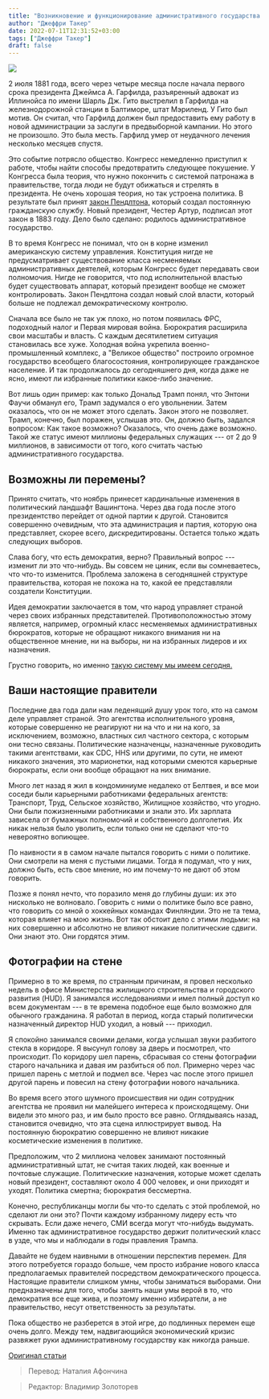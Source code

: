 ```yaml
---
title: "Возникновение и функционирование административного государства в США"
author: "Джеффри Такер"
date: 2022-07-11T12:31:52+03:00
tags: ["Джеффри Такер"]
draft: false
---
```

![](https://brownstone.org/wp-content/uploads/2022/06/shutterstock_787304158-2.jpg)

2 июля 1881 года, всего через четыре месяца после начала первого срока президента Джеймса А. Гарфилда, разъяренный адвокат из Иллинойса по имени Шарль Дж. Гито выстрелил в Гарфилда на железнодорожной станции в Балтиморе, штат Мэриленд. У Гито был мотив. Он считал, что Гарфилд должен был предоставить ему работу в новой администрации за заслуги в предвыборной кампании. Но этого не произошло. Это была месть. Гарфилд умер от неудачного лечения несколько месяцев спустя. 

Это событие потрясло общество. Конгресс немедленно приступил к работе, чтобы найти способы предотвратить следующее покушение. У Конгресса была теория, что нужно покончить с системой патронажа в правительстве, тогда люди не будут обижаться и стрелять в президента. Не очень хорошая теория, но так устроена политика. В результате был принят [закон Пендлтона,](https://www.britannica.com/topic/Pendleton-Civil-Service-Act) который создал постоянную гражданскую службу. Новый президент, Честер Артур, подписал этот закон в 1883 году. Дело было сделано: родилось административное государство. 

В то время Конгресс не понимал, что он в корне изменил американскую систему управления. Конституция нигде не предусматривает существование класса несменяемых административных деятелей, которым Конгресс будет передавать свои полномочия. Нигде не говорится, что под исполнительной властью будет существовать аппарат, который президент вообще не сможет контролировать. Закон Пендлтона создал новый слой власти, который больше не подлежал демократическому контролю. 

Сначала все было не так уж плохо, но потом появилась ФРС, подоходный налог и Первая мировая война. Бюрократия расширила свои масштабы и власть. С каждым десятилетием ситуация становилась все хуже. Холодная война укрепила военно-промышленный комплекс, а "Великое общество" построило огромное государство всеобщего благосостояния, контролирующее гражданское население. И так продолжалось до сегодняшнего дня, когда даже не ясно, имеют ли избранные политики какое-либо значение. 

Вот лишь один пример: как только Дональд Трамп понял, что Энтони Фаучи обманул его, Трамп задумался о его увольнении. Затем оказалось, что он не может этого сделать. Закон этого не позволяет. Трамп, конечно, был поражен, услышав это. Он, должно быть, задался вопросом: Как такое возможно? Оказалось, что очень даже возможно. Такой же статус имеют миллионы федеральных служащих --- от 2 до 9 миллионов, в зависимости от того, кого считать частью административного государства. 

## Возможны ли перемены?

Принято считать, что ноябрь принесет кардинальные изменения в политический ландшафт Вашингтона. Через два года после этого президентство перейдет от одной партии к другой. Становится совершенно очевидным, что эта администрация и партия, которую она представляет, скорее всего, дискредитированы. Остается только ждать следующих выборов. 

Слава богу, что есть демократия, верно? Правильный вопрос --- изменит ли это что-нибудь. Вы совсем не циник, если вы сомневаетесь, что что-то изменится. Проблема заложена в сегодняшней структуре правительства, которая не похожа на то, какой ее представляли создатели Конституции. 

Идея демократии заключается в том, что народ управляет страной через своих избранных представителей. Противоположностью этому является, например, огромный класс несменяемых административных бюрократов, которые не обращают никакого внимания ни на общественное мнение, ни на выборы, ни на избранных лидеров и их назначения. 

Грустно говорить, но именно [такую систему мы имеем сегодня.](https://brownstone.org/articles/elections-wont-fix-this/) 

## Ваши настоящие правители 

Последние два года дали нам леденящий душу урок того, кто на самом деле управляет страной. Это агентства исполнительного уровня, которые совершенно не реагируют ни на что и ни на кого, за исключением, возможно, властных сил частного сектора, с которым они тесно связаны. Политические назначенцы, назначенные руководить такими агентствами, как CDC, HHS или другими, по сути, не имеют никакого значения, это марионетки, над которыми смеются карьерные бюрократы, если они вообще обращают на них внимание. 

Много лет назад я жил в кондоминиуме недалеко от Белтвея, и все мои соседи были карьерными работниками федеральных агентств: Транспорт, Труд, Сельское хозяйство, Жилищное хозяйство, что угодно. Они были пожизненными работниками и знали это. Их зарплата зависела от бумажных полномочий и собственного долголетия. Их никак нельзя было уволить, если только они не сделают что-то невероятно вопиющее. 

По наивности я в самом начале пытался говорить с ними о политике. Они смотрели на меня с пустыми лицами. Тогда я подумал, что у них, должно быть, есть свое мнение, но им почему-то не дают об этом говорить. 

Позже я понял нечто, что поразило меня до глубины души: их это нисколько не волновало. Говорить с ними о политике было все равно, что говорить со мной о хоккейных командах Финляндии. Это не та тема, которая влияет на мою жизнь. Вот так обстоит дело с этими людьми: на них совершенно и абсолютно не влияют никакие политические сдвиги. Они знают это. Они гордятся этим. 

## Фотографии на стене 

Примерно в то же время, по странным причинам, я провел несколько недель в офисе Министерства жилищного строительства и городского развития (HUD). Я занимался исследованиями и имел полный доступ ко всем документам --- в те времена подобное еще было возможно для обычного гражданина. Я работал в период, когда старый политически назначенный директор HUD уходил, а новый --- приходил. 

Я спокойно занимался своими делами, когда услышал звуки разбитого стекла в коридоре. Я высунул голову за дверь и посмотрел, что происходит. По коридору шел парень, сбрасывая со стены фотографии старого начальника и давая им разбиться об пол. Примерно через час пришел парень с метлой и подмел все. Через час после этого пришел другой парень и повесил на стену фотографии нового начальника. 

Во время всего этого шумного происшествия ни один сотрудник агентства не проявил ни малейшего интереса к происходящему. Они видели это много раз, и им было просто все равно. Оглядываясь назад, становится очевидно, что эта сцена иллюстрирует вывод. На постоянную бюрократию совершенно не влияют никакие косметические изменения в политике. 

Предположим, что 2 миллиона человек занимают постоянный административный штат, не считая таких людей, как военные и почтовые служащие. Политические назначения, которые может сделать новый президент, составляют около 4 000 человек, и они приходят и уходят. Политика смертна; бюрократия бессмертна. 

Конечно, республиканцы могли бы что-то сделать с этой проблемой, но сделают ли они это? Почти каждому избранному лидеру есть что скрывать. Если даже нечего, СМИ всегда могут что-нибудь выдумать. Именно так административное государство держит политический класс в узде, что мы и наблюдали в годы правления Трампа. 

Давайте не будем наивными в отношении перспектив перемен. Для этого потребуется гораздо больше, чем просто избрание нового класса предполагаемых правителей посредством демократического процесса. Настоящие правители слишком умны, чтобы заниматься выборами. Они предназначены для того, чтобы занять наши умы верой в то, что демократия все еще жива, и поэтому именно избиратели, а не правительство, несут ответственность за результаты. 

Пока общество не разберется в этой игре, до подлинных перемен еще очень долго. Между тем, надвигающийся экономический кризис развяжет руки административному государству как никогда раньше. 

[Оригинал статьи](https://brownstone.org/articles/the-origin-and-operation-of-the-us-administrative-state/)

> Перевод: Наталия Афончина

> Редактор: Владимир Золоторев